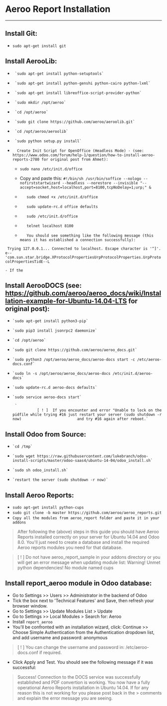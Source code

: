 # Aeroo Report Installation
----------------------------------

## Install Git:
- `sudo apt-get install git`

## Install AerooLib:

-      `sudo apt-get install python-setuptools`
-      `sudo apt-get install python-genshi python-cairo python-lxml`
-      `sudo apt-get install libreoffice-script-provider-python`
-      `sudo mkdir /opt/aeroo`
-      `cd /opt/aeroo`
-      `sudo git clone https://github.com/aeroo/aeroolib.git`
-      `cd /opt/aeroo/aeroolib`
-      `sudo python setup.py install`

- 		Create Init Script for OpenOffice (Headless Mode) - (see: https://www.odoo.com/forum/help-1/question/how-to-install-aeroo-reports-2780 for original post from Ahmet):

	-	`sudo nano /etc/init.d/office`
	-   Copy and paste this:
`#!/bin/sh
/usr/bin/soffice --nologo --nofirststartwizard --headless --norestore --invisible "--accept=socket,host=localhost,port=8100,tcpNoDelay=1;urp;" &`

	-        sudo chmod +x /etc/init.d/office
	-	     sudo update-rc.d office defaults
	-        sudo /etc/init.d/office
	-        telnet localhost 8100
	-        You should see something like the following message (this means it has established a connection successfully):
`
Trying 127.0.0.1...
Connected to localhost.
Escape character is '^]'.
e--'com.sun.star.bridge.XProtocolPropertiesUrpProtocolProperties.UrpProtocolPropertiesTidE--L`

	- If the

## Install AerooDOCS (see: https://github.com/aeroo/aeroo_docs/wiki/Installation-example-for-Ubuntu-14.04-LTS for original post):

-     `sudo apt-get install python3-pip`
-     `sudo pip3 install jsonrpc2 daemonize`
-     `cd /opt/aeroo`
-     `sudo git clone https://github.com/aeroo/aeroo_docs.git`
-     `sudo python3 /opt/aeroo/aeroo_docs/aeroo-docs start -c /etc/aeroo-docs.conf`
-     `sudo ln -s /opt/aeroo/aeroo_docs/aeroo-docs /etc/init.d/aeroo-docs`
-     `sudo update-rc.d aeroo-docs defaults`
-     `sudo service aeroo-docs start`
       
       `
                 [ ! ]  If you encounter and error "Unable to lock on the pidfile while trying #16 just restart your server (sudo shutdown -r now)                         and try #16 again after reboot.`

## Install Odoo from Source:

-     `cd /tmp`
-     `sudo wget https://raw.githubusercontent.com/lukebranch/odoo-install-scripts/master/odoo-saas4/ubuntu-14-04/odoo_install.sh`
-     `sudo sh odoo_install.sh`
-     `restart the server (sudo shutdown -r now)`

## Install Aeroo Reports:

-    `sudo apt-get install python-cups`
-    `sudo git clone -b master https://github.com/aeroo/aeroo_reports.git`
-	 `Copy all the modules from aeroo_report folder and paste it in your addons`

> After following the (above) steps in this guide you should have Aeroo Reports installed correctly on your server for Ubuntu 14.04 and Odoo 8.0. 
> You'll just need to create a database and install the required Aeroo reports modules you need for that database.

> [ ! ]    Do not have aeroo_report_sample in your addons directory or you will get an error message when updating module list:
>         Warning! Unmet python dependencies! No module named cups

## Install report_aeroo module in Odoo database:

-    Go to Settings >> Users >> Administrator in the backend of Odoo
-    Tick the box next to 'Technical Features' and Save, then refresh your browser window.
-    Go to Settings >> Update Modules List > Update
-    Go to Settings >> Local Modules > Search for: Aeroo
-    Install `report_aeroo`
-    You'll be confronted with an installation wizard, click: Continue >> Choose Simple Authentication from the Authentication dropdown list, and add username and password: anonymous

> [ ! ]     You can change the username and password in: /etc/aeroo-docs.conf if required.

-    Click Apply and Test. You should see the following message if it was successful:

> Success! Connection to the DOCS service was successfully established and PDF convertion is working.
> You now have a fully operational Aeroo Reports installation in Ubuntu 14.04. If for any reason this is not working for you please post back in the > comments and explain the error message you are seeing.


